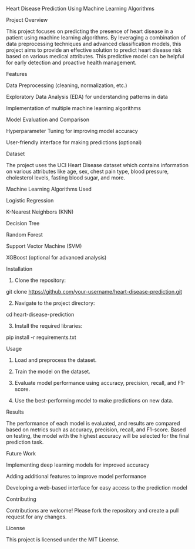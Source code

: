 

Heart Disease Prediction Using Machine Learning Algorithms

Project Overview

This project focuses on predicting the presence of heart disease in a patient using machine learning algorithms. By leveraging a combination of data preprocessing techniques and advanced classification models, this project aims to provide an effective solution to predict heart disease risk based on various medical attributes. This predictive model can be helpful for early detection and proactive health management.

Features

Data Preprocessing (cleaning, normalization, etc.)

Exploratory Data Analysis (EDA) for understanding patterns in data

Implementation of multiple machine learning algorithms

Model Evaluation and Comparison

Hyperparameter Tuning for improving model accuracy

User-friendly interface for making predictions (optional)


Dataset

The project uses the UCI Heart Disease dataset which contains information on various attributes like age, sex, chest pain type, blood pressure, cholesterol levels, fasting blood sugar, and more.

Machine Learning Algorithms Used

Logistic Regression

K-Nearest Neighbors (KNN)

Decision Tree

Random Forest

Support Vector Machine (SVM)

XGBoost (optional for advanced analysis)


Installation

1. Clone the repository:

git clone https://github.com/your-username/heart-disease-prediction.git


2. Navigate to the project directory:

cd heart-disease-prediction


3. Install the required libraries:

pip install -r requirements.txt



Usage

1. Load and preprocess the dataset.


2. Train the model on the dataset.


3. Evaluate model performance using accuracy, precision, recall, and F1-score.


4. Use the best-performing model to make predictions on new data.



Results

The performance of each model is evaluated, and results are compared based on metrics such as accuracy, precision, recall, and F1-score. Based on testing, the model with the highest accuracy will be selected for the final prediction task.

Future Work

Implementing deep learning models for improved accuracy

Adding additional features to improve model performance

Developing a web-based interface for easy access to the prediction model


Contributing

Contributions are welcome! Please fork the repository and create a pull request for any changes.

License

This project is licensed under the MIT License.

